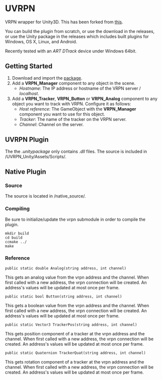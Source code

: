 # UVRPN

VRPN wrapper for Unity3D. This has been forked from [this](https://github.com/arviceblot/unityVRPN).

You can build the plugin from scratch, or use the download in the releases, or use the Unity package in the releases which includes built plugins for Windows, OS X, Linux, and Android.

Recently tested with an *ART DTrack* device under Windows 64bit.

Getting Started
---------------
1. Download and import the [package](https://github.com/hendrik-schulte/UVRPN/blob/master/packages/UVRPN_V_1.1.unitypackage).
2. Add a **VRPN_Manager** component to any object in the scene.
    * *Hostname*:  The IP address or hostname of the VRPN server / *localhost*.
3. Add a **VRPN_Tracker**, **VRPN_Button** or **VRPN_Analog** component to any object you want to track with VRPN. Configure it as follows:
    * *Host reference*: The GameObject with the **VRPN_Manager** component you want to use for this object.
    * *Tracker*: The name of the tracker on the VRPN server.
    * *Channel*: Channel on the server.

## UVRPN Plugin

The the *.unitypackage* only contains *.dll* files. The source is included in /UVRPN_Unity/Assets/Scripts/.

## Native Plugin

### Source

The source is located in /native_source/.

### Compiling

Be sure to initialize/update the vrpn submodule in order to compile the plugin.
```
mkdir build
cd build
ccmake ../
make
```

### Reference

``` 
public static double Analog(string address, int channel)
```

This gets an analog value from the vrpn address and the channel.  When first called with a new address, the vrpn connection will be created.  An address's values will be updated at most once per frame.

``` 
public static bool Button(string address, int channel)
```

This gets a boolean value from the vrpn address and the channel.  When first called with a new address, the vrpn connection will be created.  An address's values will be updated at most once per frame.

``` 
public static Vector3 TrackerPos(string address, int channel)
```

This gets position component of a tracker at the vrpn address and the channel.  When first called with a new address, the vrpn connection will be created.  An address's values will be updated at most once per frame.

``` 
public static Quaternion TrackerQuat(string address, int channel)
```

This gets rotation component of a tracker at the vrpn address and the channel.  When first called with a new address, the vrpn connection will be created.  An address's values will be updated at most once per frame.
